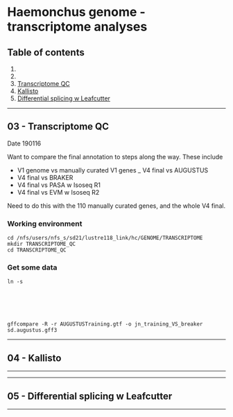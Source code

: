 # Haemonchus genome - transcriptome analyses

## Table of contents

1.
2.
3. [Transcriptome QC](#transcriptome_qc)
4. [Kallisto](#kallisto)
5. [Differential splicing w Leafcutter](#ds_leafcutter)

















---

## 03 - Transcriptome QC <a name="transcriptome_qc"></a>

Date 190116

Want to compare the final annotation to steps along the way. These include
- V1 genome vs manually curated V1 genes
_ V4 final vs AUGUSTUS
- V4 final vs BRAKER
- V4 final vs PASA w Isoseq R1
- V4 final vs EVM w Isoseq R2

Need to do this with the 110 manually curated genes, and the whole V4 final.

### Working environment
```shell
cd /nfs/users/nfs_s/sd21/lustre118_link/hc/GENOME/TRANSCRIPTOME
mkdir TRANSCRIPTOME_QC
cd TRANSCRIPTOME_QC
```


### Get some data
```shell
ln -s






gffcompare -R -r AUGUSTUSTraining.gtf -o jn_training_VS_breaker sd.augustus.gff3
```













---
## 04 - Kallisto <a name="kallisto"></a>
---








---
## 05 - Differential splicing w Leafcutter <a name="ds_leafcutter"></a>
---
